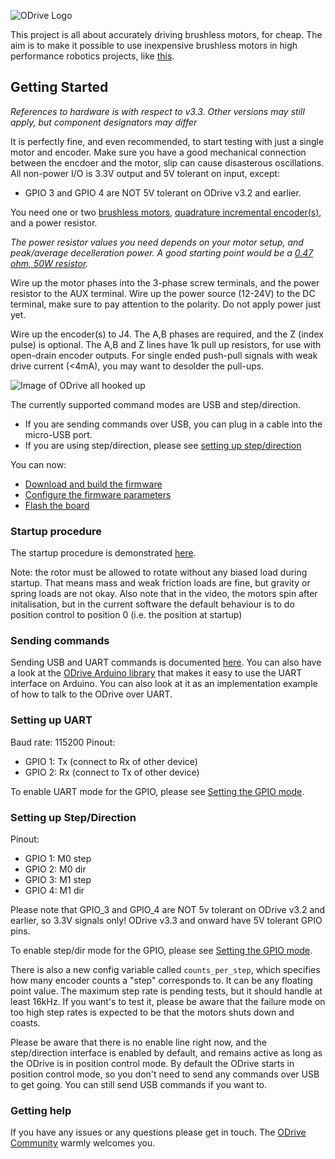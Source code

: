 ![ODrive Logo](https://static1.squarespace.com/static/58aff26de4fcb53b5efd2f02/t/59bf2a7959cc6872bd68be7e/1505700483663/Odrive+logo+plus+text+black.png?format=1000w)

This project is all about accurately driving brushless motors, for cheap. The aim is to make it possible to use inexpensive brushless motors in high performance robotics projects, like [this](https://www.youtube.com/watch?v=WT4E5nb3KtY).

## Getting Started
*References to hardware is with respect to v3.3. Other versions may still apply, but component designators may differ*

It is perfectly fine, and even recommended, to start testing with just a single motor and encoder.
Make sure you have a good mechanical connection between the encdoer and the motor, slip can cause disasterous oscillations.
All non-power I/O is 3.3V output and 5V tolerant on input, except:
* GPIO 3 and GPIO 4 are NOT 5V tolerant on ODrive v3.2 and earlier.

You need one or two [brushless motors](https://hackaday.io/project/11583-odrive-high-performance-motor-control/log/37666-hobby-motors-in-your-robots), [quadrature incremental encoder(s)](https://discourse.odriverobotics.com/t/which-encoders-to-choose/63/2), and a power resistor.

*The power resistor values you need depends on your motor setup, and peak/average decelleration power. A good starting point would be a [0.47 ohm, 50W resistor](https://www.digikey.com/product-detail/en/te-connectivity-passive-product/HSA50R47J/A102181-ND/2056131).*

Wire up the motor phases into the 3-phase screw terminals, and the power resistor to the AUX terminal. Wire up the power source (12-24V) to the DC terminal, make sure to pay attention to the polarity. Do not apply power just yet.

Wire up the encoder(s) to J4. The A,B phases are required, and the Z (index pulse) is optional. The A,B and Z lines have 1k pull up resistors, for use with open-drain encoder outputs. For single ended push-pull signals with weak drive current (\<4mA), you may want to desolder the pull-ups.

![Image of ODrive all hooked up](https://docs.google.com/drawings/d/e/2PACX-1vTCD0P40Cd-wvD7Fl8UYEaxp3_UL81oI4qUVqrrCJPi6tkJeSs2rsffIXQRpdu6rNZs6-2mRKKYtILG/pub?w=1716&h=1281)

The currently supported command modes are USB and step/direction.
* If you are sending commands over USB, you can plug in a cable into the micro-USB port.
* If you are using step/direction, please see [setting up step/direction](#setting-up-stepdirection)

You can now:
* [Download and build the firmware](Firmware/README.md)
* [Configure the firmware parameters](Firmware/README.md#configuring-parameters)
* [Flash the board](Firmware/README.md#flashing-the-firmware)

### Startup procedure
The startup procedure is demonstrated [here](https://www.youtube.com/watch?v=VCX1bA2xnuY). 

Note: the rotor must be allowed to rotate without any biased load during startup. That means mass and weak friction loads are fine, but gravity or spring loads are not okay. Also note that in the video, the motors spin after initalisation, but in the current software the default behaviour is to do position control to position 0 (i.e. the position at startup)

### Sending commands
Sending USB and UART commands is documented [here](Firmware/README.md#communicating-over-usb-and-uart). You can also have a look at the [ODrive Arduino library](https://github.com/madcowswe/ODriveArduino) that makes it easy to use the UART interface on Arduino. You can also look at it as an implementation example of how to talk to the ODrive over UART.

### Setting up UART
Baud rate: 115200
Pinout:
* GPIO 1: Tx (connect to Rx of other device)
* GPIO 2: Rx (connect to Tx of other device)

To enable UART mode for the GPIO, please see [Setting the GPIO mode](Firmware/README.md#configuring-parameters).

### Setting up Step/Direction
Pinout:
* GPIO 1: M0 step
* GPIO 2: M0 dir
* GPIO 3: M1 step
* GPIO 4: M1 dir

Please note that GPIO_3 and GPIO_4 are NOT 5v tolerant on ODrive v3.2 and earlier, so 3.3V signals only!
ODrive v3.3 and onward have 5V tolerant GPIO pins.

To enable step/dir mode for the GPIO, please see [Setting the GPIO mode](Firmware/README.md#configuring-parameters).

There is also a new config variable called `counts_per_step`, which specifies how many encoder counts a "step" corresponds to. It can be any floating point value.
The maximum step rate is pending tests, but it should handle at least 16kHz. If you want's to test it, please be aware that the failure mode on too high step rates is expected to be that the motors shuts down and coasts.

Please be aware that there is no enable line right now, and the step/direction interface is enabled by default, and remains active as long as the ODrive is in position control mode. By default the ODrive starts in position control mode, so you don't need to send any commands over USB to get going. You can still send USB commands if you want to.

### Getting help
If you have any issues or any questions please get in touch. The [ODrive Community](https://discourse.odriverobotics.com/) warmly welcomes you.
